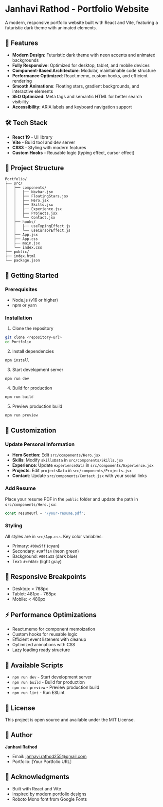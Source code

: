 # Janhavi Rathod - Portfolio Website

A modern, responsive portfolio website built with React and Vite, featuring a futuristic dark theme with animated elements.

## 🚀 Features

- **Modern Design**: Futuristic dark theme with neon accents and animated backgrounds
- **Fully Responsive**: Optimized for desktop, tablet, and mobile devices
- **Component-Based Architecture**: Modular, maintainable code structure
- **Performance Optimized**: React.memo, custom hooks, and efficient rendering
- **Smooth Animations**: Floating stars, gradient backgrounds, and interactive elements
- **SEO Optimized**: Meta tags and semantic HTML for better search visibility
- **Accessibility**: ARIA labels and keyboard navigation support

## 🛠️ Tech Stack

- **React 19** - UI library
- **Vite** - Build tool and dev server
- **CSS3** - Styling with modern features
- **Custom Hooks** - Reusable logic (typing effect, cursor effect)

## 📁 Project Structure

```
Portfolio/
├── src/
│   ├── components/
│   │   ├── Navbar.jsx
│   │   ├── FloatingStars.jsx
│   │   ├── Hero.jsx
│   │   ├── Skills.jsx
│   │   ├── Experience.jsx
│   │   ├── Projects.jsx
│   │   └── Contact.jsx
│   ├── hooks/
│   │   ├── useTypingEffect.js
│   │   └── useCursorEffect.js
│   ├── App.jsx
│   ├── App.css
│   ├── main.jsx
│   └── index.css
├── public/
├── index.html
└── package.json
```

## 🚀 Getting Started

### Prerequisites

- Node.js (v16 or higher)
- npm or yarn

### Installation

1. Clone the repository
```bash
git clone <repository-url>
cd Portfolio
```

2. Install dependencies
```bash
npm install
```

3. Start development server
```bash
npm run dev
```

4. Build for production
```bash
npm run build
```

5. Preview production build
```bash
npm run preview
```

## 🎨 Customization

### Update Personal Information

- **Hero Section**: Edit `src/components/Hero.jsx`
- **Skills**: Modify `skillsData` in `src/components/Skills.jsx`
- **Experience**: Update `experienceData` in `src/components/Experience.jsx`
- **Projects**: Edit `projectsData` in `src/components/Projects.jsx`
- **Contact**: Update `src/components/Contact.jsx` with your social links

### Add Resume

Place your resume PDF in the `public` folder and update the path in `src/components/Hero.jsx`:

```javascript
const resumeUrl = "/your-resume.pdf";
```

### Styling

All styles are in `src/App.css`. Key color variables:
- Primary: `#00e5ff` (cyan)
- Secondary: `#39ff14` (neon green)
- Background: `#001a33` (dark blue)
- Text: `#cfd8dc` (light gray)

## 📱 Responsive Breakpoints

- Desktop: > 768px
- Tablet: 481px - 768px
- Mobile: < 480px

## ⚡ Performance Optimizations

- React.memo for component memoization
- Custom hooks for reusable logic
- Efficient event listeners with cleanup
- Optimized animations with CSS
- Lazy loading ready structure

## 🔧 Available Scripts

- `npm run dev` - Start development server
- `npm run build` - Build for production
- `npm run preview` - Preview production build
- `npm run lint` - Run ESLint

## 📄 License

This project is open source and available under the MIT License.

## 👤 Author

**Janhavi Rathod**
- Email: janhavi.rathod255@gmail.com
- Portfolio: [Your Portfolio URL]

## 🙏 Acknowledgments

- Built with React and Vite
- Inspired by modern portfolio designs
- Roboto Mono font from Google Fonts
